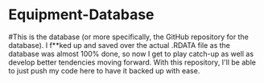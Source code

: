 # Equipment-Database

#This is the database (or more specifically, the GitHub repository for the database). I f**ked up and saved over the actual .RDATA file as the database was almost 100% done, so now I get to play catch-up as well as develop better tendencies moving forward. With this repository, I'll be able to just push my code here to have it backed up with ease. 

